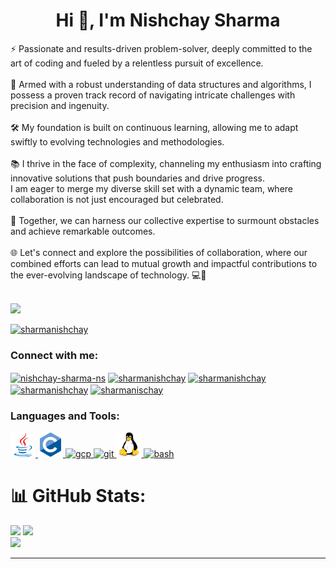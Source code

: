 <h1 align="center">Hi 👋, I'm Nishchay Sharma</h1>
⚡ Passionate and results-driven problem-solver, deeply committed to the art of coding and fueled by a relentless pursuit of excellence. <br><br>🎯 Armed with a robust understanding of data structures and algorithms, I possess a proven track record of navigating intricate challenges with precision and ingenuity.<br><br>🛠️ My foundation is built on continuous learning, allowing me to adapt swiftly to evolving technologies and methodologies. <br><br>📚 I thrive in the face of complexity, channeling my enthusiasm into crafting innovative solutions that push boundaries and drive progress.<br>I am eager to merge my diverse skill set with a dynamic team, where collaboration is not just encouraged but celebrated. <br><br>🤝 Together, we can harness our collective expertise to surmount obstacles and achieve remarkable outcomes.<br><br>🌐 Let's connect and explore the possibilities of collaboration, where our combined efforts can lead to mutual growth and impactful contributions to the ever-evolving landscape of technology. 💻🚀
</br>
</br>

[![](https://visitcount.itsvg.in/api?id=SharmaNishchay&icon=2&color=12)](https://visitcount.itsvg.in)
</br>
<p align="left"> <a href="https://github.com/ryo-ma/github-profile-trophy"><img src="https://github-profile-trophy.vercel.app/?username=sharmanishchay&theme=darkhub" alt="sharmanishchay" /></a> </p>

<h3 align="left">Connect with me:</h3>
<p align="left">
<a href="https://linkedin.com/in/nishchay-sharma-ns" target="blank"><img align="center" src="https://raw.githubusercontent.com/rahuldkjain/github-profile-readme-generator/master/src/images/icons/Social/linked-in-alt.svg" alt="nishchay-sharma-ns" height="30" width="40" /></a>
<a href="https://www.leetcode.com/sharmanishchay" target="blank"><img align="center" src="https://raw.githubusercontent.com/rahuldkjain/github-profile-readme-generator/master/src/images/icons/Social/leet-code.svg" alt="sharmanishchay" height="30" width="40" /></a>
<a href="https://codeforces.com/profile/sharmanishchay" target="blank"><img align="center" src="https://raw.githubusercontent.com/rahuldkjain/github-profile-readme-generator/master/src/images/icons/Social/codeforces.svg" alt="sharmanishchay" height="30" width="40" /></a>
<a href="https://auth.geeksforgeeks.org/user/sharmanishchay" target="blank"><img align="center" src="https://raw.githubusercontent.com/rahuldkjain/github-profile-readme-generator/master/src/images/icons/Social/geeks-for-geeks.svg" alt="sharmanishchay" height="30" width="40" /></a>
<a href="https://www.codechef.com/users/sharmanischay" target="blank"><img align="center" src="https://cdn.jsdelivr.net/npm/simple-icons@3.1.0/icons/codechef.svg" alt="sharmanischay" height="30" width="40" /></a>
</p>

<h3 align="left">Languages and Tools:</h3>
<p align="left"> <a href="https://www.java.com" target="_blank" rel="noreferrer"> <img src="https://raw.githubusercontent.com/devicons/devicon/master/icons/java/java-original.svg" alt="java" width="40" height="40"/> </a> <a href="https://www.cprogramming.com/" target="_blank" rel="noreferrer"> <img src="https://raw.githubusercontent.com/devicons/devicon/master/icons/c/c-original.svg" alt="c" width="40" height="40"/> </a> <a href="https://cloud.google.com" target="_blank" rel="noreferrer"> <img src="https://www.vectorlogo.zone/logos/google_cloud/google_cloud-icon.svg" alt="gcp" width="40" height="40"/> </a> <a href="https://git-scm.com/" target="_blank" rel="noreferrer"> <img src="https://www.vectorlogo.zone/logos/git-scm/git-scm-icon.svg" alt="git" width="40" height="40"/> </a> <a href="https://www.linux.org/" target="_blank" rel="noreferrer"> <img src="https://raw.githubusercontent.com/devicons/devicon/master/icons/linux/linux-original.svg" alt="linux" width="40" height="40"/> </a> <a href="https://www.gnu.org/software/bash/" target="_blank" rel="noreferrer"> <img src="https://www.vectorlogo.zone/logos/gnu_bash/gnu_bash-icon.svg" alt="bash" width="40" height="40"/> </a></p>

# 📊 GitHub Stats:
![](https://github-readme-stats.vercel.app/api?username=sharmanishchay&show_icons=true&locale=en&theme=dark&include_all_commits=true&count_private=true&PAT_1)
![](https://github-readme-streak-stats.herokuapp.com/?user=sharmanishchay&theme=dark&hide_border=false)<br/>
![](https://github-readme-stats.vercel.app/api/top-langs?username=sharmanishchay&show_icons=true&locale=en&layout=compact&theme=dark)


---
<!-- Proudly created with GPRM ( https://gprm.itsvg.in ) -->
